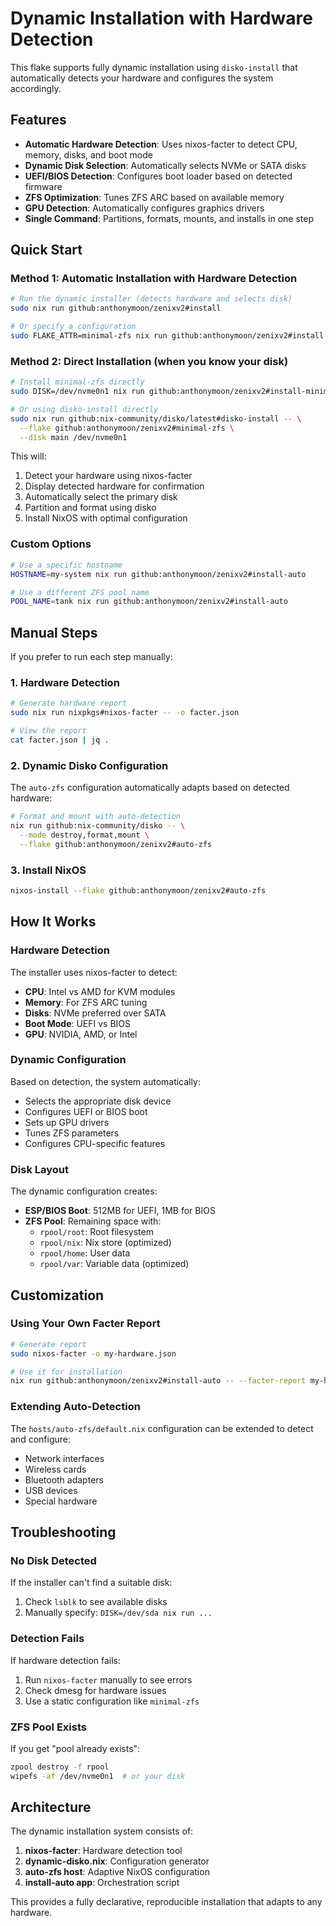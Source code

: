 # Dynamic Installation with Hardware Detection

This flake supports fully dynamic installation using `disko-install` that automatically detects your hardware and configures the system accordingly.

## Features

- **Automatic Hardware Detection**: Uses nixos-facter to detect CPU, memory, disks, and boot mode
- **Dynamic Disk Selection**: Automatically selects NVMe or SATA disks
- **UEFI/BIOS Detection**: Configures boot loader based on detected firmware
- **ZFS Optimization**: Tunes ZFS ARC based on available memory
- **GPU Detection**: Automatically configures graphics drivers
- **Single Command**: Partitions, formats, mounts, and installs in one step

## Quick Start

### Method 1: Automatic Installation with Hardware Detection

```bash
# Run the dynamic installer (detects hardware and selects disk)
sudo nix run github:anthonymoon/zenixv2#install

# Or specify a configuration
sudo FLAKE_ATTR=minimal-zfs nix run github:anthonymoon/zenixv2#install
```

### Method 2: Direct Installation (when you know your disk)

```bash
# Install minimal-zfs directly
sudo DISK=/dev/nvme0n1 nix run github:anthonymoon/zenixv2#install-minimal-zfs

# Or using disko-install directly
sudo nix run github:nix-community/disko/latest#disko-install -- \
  --flake github:anthonymoon/zenixv2#minimal-zfs \
  --disk main /dev/nvme0n1
```

This will:
1. Detect your hardware using nixos-facter
2. Display detected hardware for confirmation
3. Automatically select the primary disk
4. Partition and format using disko
5. Install NixOS with optimal configuration

### Custom Options

```bash
# Use a specific hostname
HOSTNAME=my-system nix run github:anthonymoon/zenixv2#install-auto

# Use a different ZFS pool name
POOL_NAME=tank nix run github:anthonymoon/zenixv2#install-auto
```

## Manual Steps

If you prefer to run each step manually:

### 1. Hardware Detection

```bash
# Generate hardware report
sudo nix run nixpkgs#nixos-facter -- -o facter.json

# View the report
cat facter.json | jq .
```

### 2. Dynamic Disko Configuration

The `auto-zfs` configuration automatically adapts based on detected hardware:

```bash
# Format and mount with auto-detection
nix run github:nix-community/disko -- \
  --mode destroy,format,mount \
  --flake github:anthonymoon/zenixv2#auto-zfs
```

### 3. Install NixOS

```bash
nixos-install --flake github:anthonymoon/zenixv2#auto-zfs
```

## How It Works

### Hardware Detection

The installer uses nixos-facter to detect:
- **CPU**: Intel vs AMD for KVM modules
- **Memory**: For ZFS ARC tuning
- **Disks**: NVMe preferred over SATA
- **Boot Mode**: UEFI vs BIOS
- **GPU**: NVIDIA, AMD, or Intel

### Dynamic Configuration

Based on detection, the system automatically:
- Selects the appropriate disk device
- Configures UEFI or BIOS boot
- Sets up GPU drivers
- Tunes ZFS parameters
- Configures CPU-specific features

### Disk Layout

The dynamic configuration creates:
- **ESP/BIOS Boot**: 512MB for UEFI, 1MB for BIOS
- **ZFS Pool**: Remaining space with:
  - `rpool/root`: Root filesystem
  - `rpool/nix`: Nix store (optimized)
  - `rpool/home`: User data
  - `rpool/var`: Variable data (optimized)

## Customization

### Using Your Own Facter Report

```bash
# Generate report
sudo nixos-facter -o my-hardware.json

# Use it for installation
nix run github:anthonymoon/zenixv2#install-auto -- --facter-report my-hardware.json
```

### Extending Auto-Detection

The `hosts/auto-zfs/default.nix` configuration can be extended to detect and configure:
- Network interfaces
- Wireless cards
- Bluetooth adapters
- USB devices
- Special hardware

## Troubleshooting

### No Disk Detected

If the installer can't find a suitable disk:
1. Check `lsblk` to see available disks
2. Manually specify: `DISK=/dev/sda nix run ...`

### Detection Fails

If hardware detection fails:
1. Run `nixos-facter` manually to see errors
2. Check dmesg for hardware issues
3. Use a static configuration like `minimal-zfs`

### ZFS Pool Exists

If you get "pool already exists":
```bash
zpool destroy -f rpool
wipefs -af /dev/nvme0n1  # or your disk
```

## Architecture

The dynamic installation system consists of:

1. **nixos-facter**: Hardware detection tool
2. **dynamic-disko.nix**: Configuration generator
3. **auto-zfs host**: Adaptive NixOS configuration
4. **install-auto app**: Orchestration script

This provides a fully declarative, reproducible installation that adapts to any hardware.